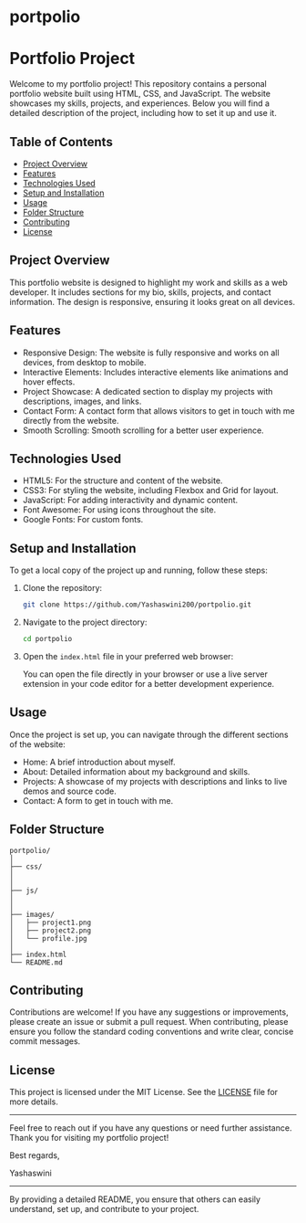 # portpolio
# Portfolio Project

Welcome to my portfolio project! This repository contains a personal portfolio website built using HTML, CSS, and JavaScript. The website showcases my skills, projects, and experiences. Below you will find a detailed description of the project, including how to set it up and use it.

## Table of Contents

- [Project Overview](#project-overview)
- [Features](#features)
- [Technologies Used](#technologies-used)
- [Setup and Installation](#setup-and-installation)
- [Usage](#usage)
- [Folder Structure](#folder-structure)
- [Contributing](#contributing)
- [License](#license)

## Project Overview

This portfolio website is designed to highlight my work and skills as a web developer. It includes sections for my bio, skills, projects, and contact information. The design is responsive, ensuring it looks great on all devices.

## Features

- Responsive Design: The website is fully responsive and works on all devices, from desktop to mobile.
- Interactive Elements: Includes interactive elements like animations and hover effects.
- Project Showcase: A dedicated section to display my projects with descriptions, images, and links.
- Contact Form: A contact form that allows visitors to get in touch with me directly from the website.
- Smooth Scrolling: Smooth scrolling for a better user experience.

## Technologies Used

- HTML5: For the structure and content of the website.
- CSS3: For styling the website, including Flexbox and Grid for layout.
- JavaScript: For adding interactivity and dynamic content.
- Font Awesome: For using icons throughout the site.
- Google Fonts: For custom fonts.

## Setup and Installation

To get a local copy of the project up and running, follow these steps:

1. Clone the repository:

   ```sh
   git clone https://github.com/Yashaswini200/portpolio.git
   ```

2. Navigate to the project directory:

   ```sh
   cd portpolio
   ```

3. Open the `index.html` file in your preferred web browser:

   You can open the file directly in your browser or use a live server extension in your code editor for a better development experience.

## Usage

Once the project is set up, you can navigate through the different sections of the website:

- Home: A brief introduction about myself.
- About: Detailed information about my background and skills.
- Projects: A showcase of my projects with descriptions and links to live demos and source code.
- Contact: A form to get in touch with me.

## Folder Structure

```
portpolio/
│
├── css/
│   
│
├── js/
│   
│
├── images/
│   ├── project1.png
│   ├── project2.png
│   └── profile.jpg
│
├── index.html
└── README.md
```

## Contributing

Contributions are welcome! If you have any suggestions or improvements, please create an issue or submit a pull request. When contributing, please ensure you follow the standard coding conventions and write clear, concise commit messages.

## License

This project is licensed under the MIT License. See the [LICENSE](LICENSE) file for more details.

---

Feel free to reach out if you have any questions or need further assistance. Thank you for visiting my portfolio project!

Best regards,

Yashaswini

---

By providing a detailed README, you ensure that others can easily understand, set up, and contribute to your project.
